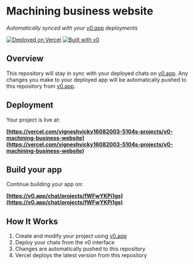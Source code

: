 # Machining business website

*Automatically synced with your [v0.app](https://v0.app) deployments*

[![Deployed on Vercel](https://img.shields.io/badge/Deployed%20on-Vercel-black?style=for-the-badge&logo=vercel)](https://vercel.com/vigneshvicky16082003-5104s-projects/v0-machining-business-website)
[![Built with v0](https://img.shields.io/badge/Built%20with-v0.app-black?style=for-the-badge)](https://v0.app/chat/projects/fWFwYKPi1gs)

## Overview

This repository will stay in sync with your deployed chats on [v0.app](https://v0.app).
Any changes you make to your deployed app will be automatically pushed to this repository from [v0.app](https://v0.app).

## Deployment

Your project is live at:

**[https://vercel.com/vigneshvicky16082003-5104s-projects/v0-machining-business-website](https://vercel.com/vigneshvicky16082003-5104s-projects/v0-machining-business-website)**

## Build your app

Continue building your app on:

**[https://v0.app/chat/projects/fWFwYKPi1gs](https://v0.app/chat/projects/fWFwYKPi1gs)**

## How It Works

1. Create and modify your project using [v0.app](https://v0.app)
2. Deploy your chats from the v0 interface
3. Changes are automatically pushed to this repository
4. Vercel deploys the latest version from this repository

